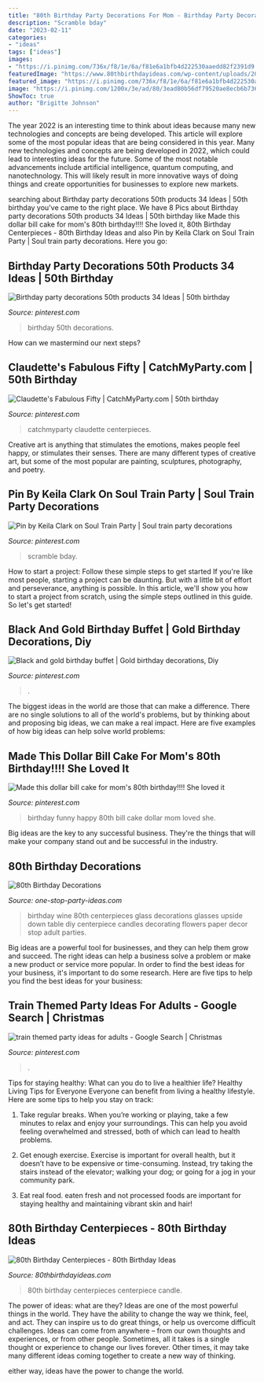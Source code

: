 ```yaml
---
title: "80th Birthday Party Decorations For Mom - Birthday Party Decorations 50th Products 34 Ideas"
description: "Scramble bday"
date: "2023-02-11"
categories:
- "ideas"
tags: ["ideas"]
images:
- "https://i.pinimg.com/736x/f8/1e/6a/f81e6a1bfb4d222530aaedd82f2391d9.jpg"
featuredImage: "https://www.80thbirthdayideas.com/wp-content/uploads/2015/02/IMG_3965-copy.jpg"
featured_image: "https://i.pinimg.com/736x/f8/1e/6a/f81e6a1bfb4d222530aaedd82f2391d9.jpg"
image: "https://i.pinimg.com/1200x/3e/ad/80/3ead80b56df79520ae8ecb6b73615330.jpg"
ShowToc: true
author: "Brigitte Johnson"
---
```



The year 2022 is an interesting time to think about ideas because many new technologies and concepts are being developed. This article will explore some of the most popular ideas that are being considered in this year.
Many new technologies and concepts are being developed in 2022, which could lead to interesting ideas for the future. Some of the most notable advancements include artificial intelligence, quantum computing, and nanotechnology. This will likely result in more innovative ways of doing things and create opportunities for businesses to explore new markets.

	

		
searching about Birthday party decorations 50th products 34 Ideas | 50th birthday you've came to the right place. We have 8 Pics about Birthday party decorations 50th products 34 Ideas | 50th birthday like Made this dollar bill cake for mom&#039;s 80th birthday!!!! She loved it, 80th Birthday Centerpieces - 80th Birthday Ideas and also Pin by Keila Clark on Soul Train Party | Soul train party decorations. Here you go:
		
    
## Birthday Party Decorations 50th Products 34 Ideas | 50th Birthday

<img loading=lazy src="https://i.pinimg.com/736x/1f/56/79/1f5679ba131aa9dc6a400ca6b76c8175.jpg" onerror="this.onerror=null;this.src='https://tse3.mm.bing.net/th?id=OIP.yFk58A_c9mcEQQQnXZ8nJwAAAA&amp;pid=15.1';" alt="Birthday party decorations 50th products 34 Ideas | 50th birthday">

_Source: pinterest.com_

>birthday 50th decorations. 

	

How can we mastermind our next steps?

    
## Claudette&#039;s Fabulous Fifty | CatchMyParty.com | 50th Birthday

<img loading=lazy src="https://i.pinimg.com/736x/ba/95/3c/ba953c24ae67470d9e6ff2286cfd6999.jpg" onerror="this.onerror=null;this.src='https://tse1.mm.bing.net/th?id=OIP.Xeb3kYIwYowxig4qN7dbygHaJ3&amp;pid=15.1';" alt="Claudette&#039;s Fabulous Fifty | CatchMyParty.com | 50th birthday">

_Source: pinterest.com_

>catchmyparty claudette centerpieces. 

	

Creative art is anything that stimulates the emotions, makes people feel happy, or stimulates their senses. There are many different types of creative art, but some of the most popular are painting, sculptures, photography, and poetry.

    
## Pin By Keila Clark On Soul Train Party | Soul Train Party Decorations

<img loading=lazy src="https://i.pinimg.com/736x/6b/fe/c5/6bfec58c4553ded17f6c1718aa9482c5.jpg" onerror="this.onerror=null;this.src='https://tse2.mm.bing.net/th?id=OIP.Q-82cX0Ny3ySuilp4thEZAHaJ3&amp;pid=15.1';" alt="Pin by Keila Clark on Soul Train Party | Soul train party decorations">

_Source: pinterest.com_

>scramble bday. 

	

How to start a project: Follow these simple steps to get started
If you're like most people, starting a project can be daunting. But with a little bit of effort and perseverance, anything is possible. In this article, we'll show you how to start a project from scratch, using the simple steps outlined in this guide. So let's get started!

    
## Black And Gold Birthday Buffet | Gold Birthday Decorations, Diy

<img loading=lazy src="https://i.pinimg.com/1200x/3e/ad/80/3ead80b56df79520ae8ecb6b73615330.jpg" onerror="this.onerror=null;this.src='https://tse2.mm.bing.net/th?id=OIP.CcKkIfui55cG9I3r0fYycAHaJ4&amp;pid=15.1';" alt="Black and gold birthday buffet | Gold birthday decorations, Diy">

_Source: pinterest.com_

>. 

	

The biggest ideas in the world are those that can make a difference. There are no single solutions to all of the world's problems, but by thinking about and proposing big ideas, we can make a real impact. Here are five examples of how big ideas can help solve world problems:

    
## Made This Dollar Bill Cake For Mom&#039;s 80th Birthday!!!! She Loved It

<img loading=lazy src="https://i.pinimg.com/736x/f8/1e/6a/f81e6a1bfb4d222530aaedd82f2391d9.jpg" onerror="this.onerror=null;this.src='https://tse4.mm.bing.net/th?id=OIP.RNYBYYT9ONpt6bR19SfsqgHaNK&amp;pid=15.1';" alt="Made this dollar bill cake for mom&#039;s 80th birthday!!!! She loved it">

_Source: pinterest.com_

>birthday funny happy 80th bill cake dollar mom loved she. 

	

Big ideas are the key to any successful business. They're the things that will make your company stand out and be successful in the industry.

    
## 80th Birthday Decorations

<img loading=lazy src="http://www.one-stop-party-ideas.com/images/80th-Birthday-Centerpiece-Upside-Down-Glass.jpg" onerror="this.onerror=null;this.src='https://tse3.mm.bing.net/th?id=OIP.VV4moNR-sS6ddMcVoGNfxQHaLH&amp;pid=15.1';" alt="80th Birthday Decorations">

_Source: one-stop-party-ideas.com_

>birthday wine 80th centerpieces glass decorations glasses upside down table diy centerpiece candles decorating flowers paper decor stop adult parties. 

	

Big ideas are a powerful tool for businesses, and they can help them grow and succeed. The right ideas can help a business solve a problem or make a new product or service more popular. In order to find the best ideas for your business, it's important to do some research. Here are five tips to help you find the best ideas for your business:

    
## Train Themed Party Ideas For Adults - Google Search | Christmas

<img loading=lazy src="https://i.pinimg.com/736x/fe/70/56/fe705612256015db4668bc160a04d370--party-ideas-for-adults-themed-parties.jpg" onerror="this.onerror=null;this.src='https://tse2.mm.bing.net/th?id=OIP.gaUHWUrg4gm3y5S41VadSgHaFj&amp;pid=15.1';" alt="train themed party ideas for adults - Google Search | Christmas">

_Source: pinterest.com_

>. 

	

Tips for staying healthy: What can you do to live a healthier life?
Healthy Living Tips for Everyone
Everyone can benefit from living a healthy lifestyle. Here are some tips to help you stay on track:

1. Take regular breaks. When you’re working or playing, take a few minutes to relax and enjoy your surroundings. This can help you avoid feeling overwhelmed and stressed, both of which can lead to health problems.

2. Get enough exercise. Exercise is important for overall health, but it doesn’t have to be expensive or time-consuming. Instead, try taking the stairs instead of the elevator; walking your dog; or going for a jog in your community park.

3. Eat real food. eaten fresh and not processed foods are important for staying healthy and maintaining vibrant skin and hair!

    
## 80th Birthday Centerpieces - 80th Birthday Ideas

<img loading=lazy src="https://www.80thbirthdayideas.com/wp-content/uploads/2015/02/IMG_3965-copy.jpg" onerror="this.onerror=null;this.src='https://tse1.mm.bing.net/th?id=OIP.b1CdYFotqpBEQSK9j3rL6AAAAA&amp;pid=15.1';" alt="80th Birthday Centerpieces - 80th Birthday Ideas">

_Source: 80thbirthdayideas.com_

>80th birthday centerpieces centerpiece candle. 

	

The power of ideas: what are they?
Ideas are one of the most powerful things in the world. They have the ability to change the way we think, feel, and act. They can inspire us to do great things, or help us overcome difficult challenges.
Ideas can come from anywhere – from our own thoughts and experiences, or from other people. Sometimes, all it takes is a single thought or experience to change our lives forever. Other times, it may take many different ideas coming together to create a new way of thinking.

 either way, ideas have the power to change the world.

